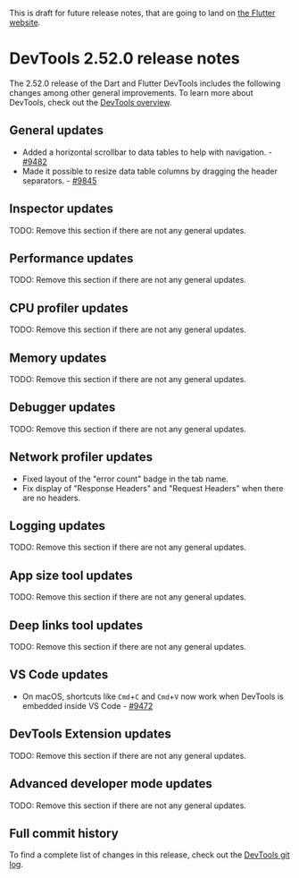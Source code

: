 <!--
Copyright 2025 The Flutter Authors
Use of this source code is governed by a BSD-style license that can be
found in the LICENSE file or at https://developers.google.com/open-source/licenses/bsd.
-->
This is draft for future release notes, that are going to land on
[the Flutter website](https://docs.flutter.dev/tools/devtools/release-notes).

# DevTools 2.52.0 release notes

The 2.52.0 release of the Dart and Flutter DevTools
includes the following changes among other general improvements.
To learn more about DevTools, check out the
[DevTools overview](/tools/devtools/overview).

## General updates

- Added a horizontal scrollbar to data tables to help with navigation.  -
  [#9482](https://github.com/flutter/devtools/pull/9482)
- Made it possible to resize data table columns by dragging the header separators.  -
  [#9845](https://github.com/flutter/devtools/pull/9485)

## Inspector updates

TODO: Remove this section if there are not any general updates.

## Performance updates

TODO: Remove this section if there are not any general updates.

## CPU profiler updates

TODO: Remove this section if there are not any general updates.

## Memory updates

TODO: Remove this section if there are not any general updates.

## Debugger updates

TODO: Remove this section if there are not any general updates.

## Network profiler updates

* Fixed layout of the "error count" badge in the tab name.
* Fix display of "Response Headers" and "Request Headers" when there are no
  headers.

## Logging updates

TODO: Remove this section if there are not any general updates.

## App size tool updates

TODO: Remove this section if there are not any general updates.

## Deep links tool updates

TODO: Remove this section if there are not any general updates.

## VS Code updates

- On macOS, shortcuts like `Cmd`+`C` and `Cmd`+`V` now work when DevTools is
  embedded inside VS Code -
  [#9472](https://github.com/flutter/devtools/pull/9472)

## DevTools Extension updates

TODO: Remove this section if there are not any general updates.

## Advanced developer mode updates

TODO: Remove this section if there are not any general updates.

## Full commit history

To find a complete list of changes in this release, check out the
[DevTools git log](https://github.com/flutter/devtools/tree/v2.52.0).

